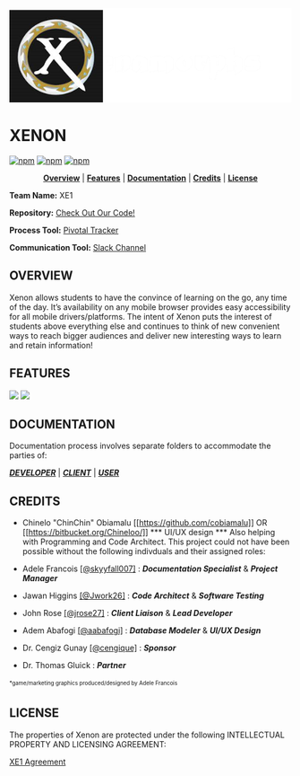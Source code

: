 <p align="center">
<img src ="assets/XE1.png">
</p>

# XENON
[![npm](https://img.shields.io/badge/platform-mobile/web-lightgrey.svg)](https://soft-eng-practicum.github.io/xenon/)
[![npm](https://img.shields.io/badge/docs-complete-brightgreen.svg)](official-documentation)
[![npm](https://img.shields.io/badge/License-CC%20BY--NC%204.0-blue.svg)](https://creativecommons.org/licenses/by-nc/4.0/legalcode)

<p align="center">
<b><a href="#overview">Overview</a></b>
|
<b><a href="#features">Features</a></b>
|
<b><a href="#documentation">Documentation</a></b>
|
<b><a href="#credits">Credits</a></b>
|
<b><a href="#license">License</a></b>
</p>


**Team Name:** XE1

**Repository:**  [Check Out Our Code!](https://github.com/soft-eng-practicum/xenon.git)

**Process Tool:** [Pivotal Tracker](https://www.pivotaltracker.com/n/projects/1858563)

**Communication Tool:** [Slack Channel](https://ggc-dev.slack.com/messages/chemteam/details/)


##  OVERVIEW

Xenon allows students to have the convince of learning on the go, any time of the day.  It’s availability on any mobile browser provides easy accessibility for all mobile drivers/platforms. The intent of Xenon puts the interest of students above everything else and continues to think of new convenient ways to reach bigger audiences and deliver new interesting ways to learn and retain information!

##  FEATURES

<section>
    <img width="355" src="assets/Features_Readme_1.png">
   <img width="490" src="assets/Features_Readme_2.png">
</section>


##  DOCUMENTATION

Documentation process involves separate folders to accommodate the parties of:

[***DEVELOPER***](official-documentation/dev-docs)
|
[***CLIENT***](official-documentation/client-docs)
|
[***USER***](official-documentation/user-docs)


##  CREDITS

* Chinelo "ChinChin" Obiamalu [[https://github.com/cobiamalu]] OR [[https://bitbucket.org/Chineloo/]] *** UI/UX design ***
     Also helping with Programming and Code Architect.
This project could not have been possible without the following indivduals and their assigned roles:

* Adele Francois [[@skyyfall007]](https://github.com/skyyfall007) :  ***Documentation Specialist*** & ***Project Manager***
* Jawan Higgins  [[@Jwork26]](https://github.com/Jwork26)    :  ***Code Architect*** & ***Software Testing***
* John Rose [[@jrose27]](https://github.com/jrose27)    :  ***Client Liaison*** & ***Lead Developer***
* Adem Abafogi [[@aabafogi]](https://github.com/aabafogi)    :  ***Database Modeler*** & ***UI/UX Design***
* Dr. Cengiz Gunay [[@cengique]](https://github.com/cengique)    :  ***Sponsor***
* Dr. Thomas Gluick                                                :  ***Partner***

<sub><sup>*game/marketing graphics produced/designed by Adele Francois</sup></sub>

##  LICENSE

The properties of Xenon are protected under the following INTELLECTUAL PROPERTY AND LICENSING AGREEMENT:


[XE1 Agreement](official-documentation/Final%20XE1%20Intellectual%20Property%20and%20Licensing%20Agreement.pdf)
